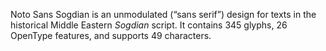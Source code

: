 Noto Sans Sogdian is an unmodulated (“sans serif”) design for texts in the historical Middle Eastern _Sogdian_ script. It contains 345 glyphs, 26 OpenType features, and supports 49 characters.